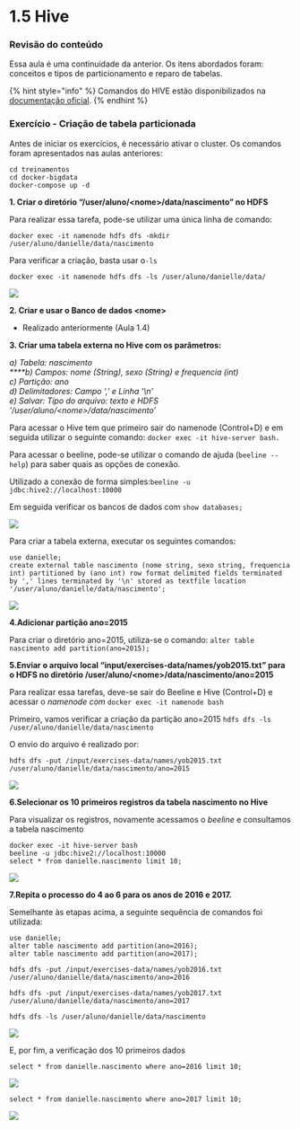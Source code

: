 # 1.5 Hive

### Revisão do conteúdo

Essa aula é uma continuidade da anterior. Os itens abordados foram:  conceitos e tipos de particionamento e reparo de tabelas.

{% hint style="info" %}
Comandos do HIVE estão disponibilizados na [documentação oficial](https://cwiki.apache.org/confluence/display/Hive/LanguageManual).
{% endhint %}

### Exercício - Criação de tabela particionada

Antes de iniciar os exercícios, é necessário ativar o cluster. Os comandos foram apresentados nas aulas anteriores:

`cd treinamentos` \
`cd docker-bigdata`\
`docker-compose up -d`

**1. Criar o diretório “/user/aluno/\<nome>/data/nascimento” no HDFS**

Para realizar essa tarefa, pode-se utilizar uma única linha de comando: &#x20;

`docker exec -it namenode hdfs dfs -mkdir /user/aluno/danielle/data/nascimento`

Para verificar a criação, basta usar o`-ls`

`docker exec -it namenode hdfs dfs -ls /user/aluno/danielle/data/`

![](../.gitbook/assets/m1\_aula5\_00.png)

**2. Criar e usar o Banco de dados \<nome>**

* Realizado anteriormente (Aula 1.4)

**3. Criar uma tabela externa no Hive com os parâmetros:**

_a) Tabela: nascimento_\
_****b) Campos: nome (String), sexo (String) e frequencia (int)_\
_c) Partição: ano_\
_d) Delimitadores: Campo ‘,’ e  Linha ‘\n’_\
_e) Salvar: Tipo do arquivo: texto e HDFS '/user/aluno/\<nome>/data/nascimento’_

Para acessar o Hive tem que primeiro sair do namenode (Control+D) e em seguida utilizar o seguinte comando: `docker exec -it hive-server bash.`&#x20;

Para acessar o beeline, pode-se utilizar o comando de ajuda (`beeline --help`) para saber quais as opções de conexão.

Utilizado a conexão de forma simples:`beeline -u jdbc:hive2://localhost:10000`

Em seguida verificar os bancos de dados com `show databases;`

![](../.gitbook/assets/m1\_aula5\_01.png)

Para criar a tabela externa, executar os seguintes comandos:

`use danielle;`\
`create external table nascimento (nome string, sexo string, frequencia int) partitioned by (ano int) row format delimited fields terminated by ',' lines terminated by '\n' stored as textfile location '/user/aluno/danielle/data/nascimento';`

![](../.gitbook/assets/m1\_aula5\_02.png)

**4.Adicionar partição ano=2015**

Para criar o diretório ano=2015, utiliza-se o comando: `alter table nascimento add partition(ano=2015);`

**5.Enviar o arquivo local “input/exercises-data/names/yob2015.txt” para o HDFS no diretório /user/aluno/\<nome>/data/nascimento/ano=2015**

Para realizar essa tarefas, deve-se sair do Beeline e Hive (Control+D) e acessar o _namenode com_ `docker exec -it namenode bash`

Primeiro, vamos verificar a criação da partição ano=2015 `hdfs dfs -ls /user/aluno/danielle/data/nascimento`

O envio do arquivo é realizado por:

`hdfs dfs -put /input/exercises-data/names/yob2015.txt /user/aluno/danielle/data/nascimento/ano=2015`

![](../.gitbook/assets/m1\_aula5\_03.png)

**6.Selecionar os 10 primeiros registros da tabela nascimento no Hive**

Para visualizar os registros, novamente acessamos o _beeline_ e consultamos a tabela nascimento

`docker exec -it hive-server bash`\
`beeline -u jdbc:hive2://localhost:10000`\
`select * from danielle.nascimento limit 10;`

![](../.gitbook/assets/m1\_aula5\_04.png)

**7.Repita o processo do 4 ao 6 para os anos de 2016 e 2017.**

Semelhante às etapas acima, a seguinte sequência de comandos foi utilizada:

`use danielle;`\
`alter table nascimento add partition(ano=2016);`\
`alter table nascimento add partition(ano=2017);`

`hdfs dfs -put /input/exercises-data/names/yob2016.txt /user/aluno/danielle/data/nascimento/ano=2016`

`hdfs dfs -put /input/exercises-data/names/yob2017.txt /user/aluno/danielle/data/nascimento/ano=2017`

`hdfs dfs -ls /user/aluno/danielle/data/nascimento`

![](../.gitbook/assets/m1\_aula5\_05.png)

E, por fim, a verificação dos 10 primeiros dados

`select * from danielle.nascimento where ano=2016 limit 10;`

![](../.gitbook/assets/m1\_aula5\_06.png)

`select * from danielle.nascimento where ano=2017 limit 10;`

![](../.gitbook/assets/m1\_aula5\_07.png)
